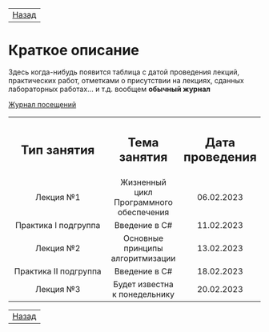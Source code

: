 <table style="width: 100%;">
    <tr>
        <td style="width: 100%;">
            <a href="../README.md">Назад</a>
        </td>
    <tr>
</table>

# Краткое описание

Здесь когда-нибудь появится таблица с датой проведения лекций, практических работ, отметками о присутствии на лекциях, сданных лабораторных работах... и т.д. вообщем **обычный журнал**

[Журнал посещений](https://docs.google.com/spreadsheets/d/1OFRv0cHhfU16OEiUQcG3wcC0CSnKj0lZ2aDKprUicdw/edit?usp=sharing)



<table style="width: 100%;">
  <tr>
    <td style="text-align: center; width: 100%;">
      <h2>Тип занятия</h2>
    </td>
    <td style="text-align: center; width: 100%;">
      <h2>Тема занятия</h2>
    </td>
    <td style="text-align: center; width: 100%;">
      <h2>Дата проведения</h2>
    </td>
  </tr>

  <tr>
    <td style="text-align: center; width: 100%;">
      Лекция №1
    </td>
    <td style="text-align: center; width: 100%;">
      Жизненный цикл Программного обеспечения
    </td>
    <td style="text-align: center; width: 100%;">
      06.02.2023
    </td>
  </tr>

  <tr>
    <td style="text-align: center; width: 100%;">
      Практика I подгруппа
    </td>
    <td style="text-align: center; width: 100%;">
      Введение в C#
    </td>
    <td style="text-align: center; width: 100%;">
      11.02.2023
    </td>
  </tr>

  <tr>
    <td style="text-align: center; width: 100%;">
      Лекция №2
    </td>
    <td style="text-align: center; width: 100%;">
      Основные принципы алгоритмизации
    </td>
    <td style="text-align: center; width: 100%;">
      13.02.2023
    </td>
  </tr>

  <tr>
    <td style="text-align: center; width: 100%;">
      Практика II подгруппа
    </td>
    <td style="text-align: center; width: 100%;">
      Введение в C#
    </td>
    <td style="text-align: center; width: 100%;">
      18.02.2023
    </td>
  </tr>

  <tr>
    <td style="text-align: center; width: 100%;">
      Лекция №3
    </td>
    <td style="text-align: center; width: 100%;">
      Будет известна к понедельнику
    </td>
    <td style="text-align: center; width: 100%;">
      20.02.2023
    </td>
  </tr>
</table>




<table style="width: 100%;">
    <tr>
        <td style="width: 100%;">
            <a href="../README.md">Назад</a>
        </td>
    </tr>
</table>